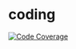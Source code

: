 # coding

[![Code Coverage](https://img.shields.io/codecov/c/github/AT-06/coding/develop.svg)](https://codecov.io/github/AT-06/coding?branch=develop)